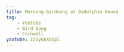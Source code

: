```yaml
---
title: Morning birdsong at Godolphin House
tag:
    - YouTube
    - Bird Song
    - Cornwall
youtube: z2UyGKXq5pI
---
```

